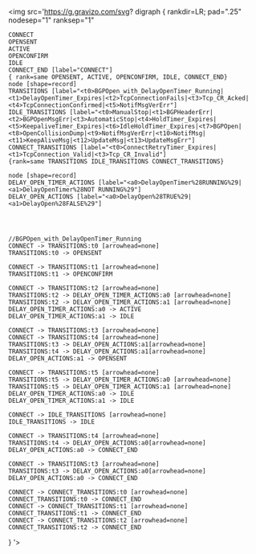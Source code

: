 <img src='https://g.gravizo.com/svg?
digraph {
    rankdir=LR;
    pad=".25"
    nodesep="1"
    ranksep="1"
    
    
    CONNECT
    OPENSENT
    ACTIVE
    OPENCONFIRM
    IDLE
    CONNECT_END [label="CONNECT"]
    { rank=same OPENSENT, ACTIVE, OPENCONFIRM, IDLE, CONNECT_END}
    node [shape=record]
    TRANSITIONS [label="<t0>BGPOpen_with_DelayOpenTimer_Running|<t1>DelayOpenTimer_Expires|<t2>TcpConnectionFails|<t3>Tcp_CR_Acked|<t4>TcpConnectionConfirmed|<t5>NotifMsgVerErr"]
    IDLE_TRANSITIONS [label="<t0>ManualStop|<t1>BGPHeaderErr|<t2>BGPOpenMsgErr|<t3>AutomaticStop|<t4>HoldTimer_Expires|<t5>KeepaliveTimer_Expires|<t6>IdleHoldTimer_Expires|<t7>BGPOpen|<t8>OpenCollisionDump|<t9>NotifMsgVerErr|<t10>NotifMsg|<t11>KeepAliveMsg|<t12>UpdateMsg|<t13>UpdateMsgErr"]
    CONNECT_TRANSITIONS [label="<t0>ConnectRetryTimer_Expires|<t1>TcpConnection_Valid|<t3>Tcp_CR_Invalid"]
    {rank=same TRANSITIONS IDLE_TRANSITIONS CONNECT_TRANSITIONS}
    
    node [shape=record]
    DELAY_OPEN_TIMER_ACTIONS [label="<a0>DelayOpenTimer%28RUNNING%29|<a1>DelayOpenTimer%28NOT RUNNING%29"]
    DELAY_OPEN_ACTIONS [label="<a0>DelayOpen%28TRUE%29|<a1>DelayOpen%28FALSE%29"]
    
    


    //BGPOpen_with_DelayOpenTimer_Running
    CONNECT -> TRANSITIONS:t0 [arrowhead=none]
    TRANSITIONS:t0 -> OPENSENT
    
    CONNECT -> TRANSITIONS:t1 [arrowhead=none]
    TRANSITIONS:t1 -> OPENCONFIRM
    
    CONNECT -> TRANSITIONS:t2 [arrowhead=none]
    TRANSITIONS:t2 -> DELAY_OPEN_TIMER_ACTIONS:a0 [arrowhead=none]
    TRANSITIONS:t2 -> DELAY_OPEN_TIMER_ACTIONS:a1 [arrowhead=none]
    DELAY_OPEN_TIMER_ACTIONS:a0 -> ACTIVE
    DELAY_OPEN_TIMER_ACTIONS:a1 -> IDLE
    
    CONNECT -> TRANSITIONS:t3 [arrowhead=none]
    CONNECT -> TRANSITIONS:t4 [arrowhead=none]
    TRANSITIONS:t3 -> DELAY_OPEN_ACTIONS:a1[arrowhead=none]
    TRANSITIONS:t4 -> DELAY_OPEN_ACTIONS:a1[arrowhead=none]
    DELAY_OPEN_ACTIONS:a1 -> OPENSENT
    
    CONNECT -> TRANSITIONS:t5 [arrowhead=none]
    TRANSITIONS:t5 -> DELAY_OPEN_TIMER_ACTIONS:a0 [arrowhead=none]
    TRANSITIONS:t5 -> DELAY_OPEN_TIMER_ACTIONS:a1 [arrowhead=none]
    DELAY_OPEN_TIMER_ACTIONS:a0 -> IDLE
    DELAY_OPEN_TIMER_ACTIONS:a1 -> IDLE
    
    CONNECT -> IDLE_TRANSITIONS [arrowhead=none]
    IDLE_TRANSITIONS -> IDLE
    
    CONNECT -> TRANSITIONS:t4 [arrowhead=none]
    TRANSITIONS:t4 -> DELAY_OPEN_ACTIONS:a0[arrowhead=none]
    DELAY_OPEN_ACTIONS:a0 -> CONNECT_END
    
    CONNECT -> TRANSITIONS:t3 [arrowhead=none]
    TRANSITIONS:t3 -> DELAY_OPEN_ACTIONS:a0[arrowhead=none]
    DELAY_OPEN_ACTIONS:a0 -> CONNECT_END
    
    CONNECT -> CONNECT_TRANSITIONS:t0 [arrowhead=none]
    CONNECT_TRANSITIONS:t0 -> CONNECT_END
    CONNECT -> CONNECT_TRANSITIONS:t1 [arrowhead=none]
    CONNECT_TRANSITIONS:t1 -> CONNECT_END
    CONNECT -> CONNECT_TRANSITIONS:t2 [arrowhead=none]
    CONNECT_TRANSITIONS:t2 -> CONNECT_END
    
}
'>

